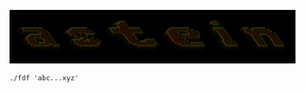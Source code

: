 

![astein.png](https://github.com/0815-alex/fdf/blob/master/img/astein.png)

```
./fdf 'abc...xyz'
```
